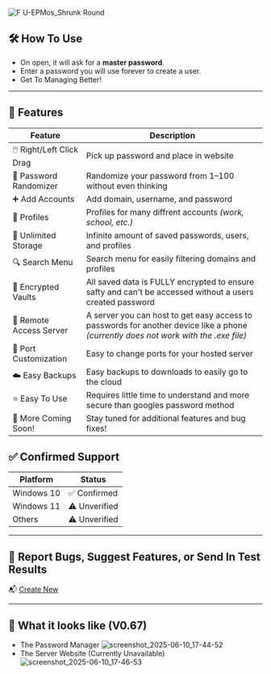 
![F U-EPMos_Shrunk Round](https://github.com/user-attachments/assets/3d6a90cb-7f27-4435-8880-0874c7239376)

## 🛠️ How To Use
- On open, it will ask for a **master password**.  
- Enter a password you will use forever to create a user.
- Get To Managing Better!

---

## 🔐 Features
| Feature | Description |
|--------|-------------|
| 🖱️ Right/Left Click Drag | Pick up password and place in website |
| 🔀 Password Randomizer | Randomize your password from 1–100 without even thinking |
| ➕ Add Accounts | Add domain, username, and password |
| 👥 Profiles | Profiles for many diffrent accounts *(work, school, etc.)* |
| 💾 Unlimited Storage | Infinite amount of saved passwords, users, and profiles |
| 🔍 Search Menu | Search menu for easily filtering domains and profiles |
| 🔐 Encrypted Vaults | All saved data is FULLY encrypted to ensure safty and can't be accessed without a users created password |
| 📡 Remote Access Server | A server you can host to get easy access to passwords for another device like a phone *(currently does not work with the .exe file)* |
| 🔁 Port Customization | Easy to change ports for your hosted server |
| ☁️ Easy Backups | Easy backups to downloads to easily go to the cloud |
| ⭐ Easy To Use | Requires little time to understand and more secure than googles password method |
| 🚀 More Coming Soon! | Stay tuned for additional features and bug fixes! |

## ✅ Confirmed Support
| Platform     | Status        |
|--------------|---------------|
| Windows 10   | ✅ Confirmed   |
| Windows 11   | ⚠️ Unverified  |
| Others       | ⚠️ Unverified  |

---

## 🐞 Report Bugs, Suggest Features, or Send In Test Results
📬 [Create New](https://github.com/michutka198kit/EPM-os/issues/new)

---

## 👀 What it looks like (V0.67)
- The Password Manager
![screenshot_2025-06-10_17-44-52](https://github.com/user-attachments/assets/6ca038ac-2ae7-4316-893a-9231773d37dd)
- The Server Website (Currently Unavailable)
![screenshot_2025-06-10_17-46-53](https://github.com/user-attachments/assets/e965bf36-8b14-4cf0-9bec-13a9fdb8d243)
